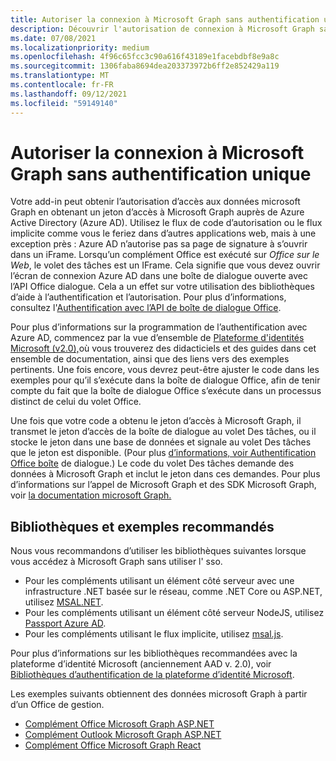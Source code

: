 ```yaml
---
title: Autoriser la connexion à Microsoft Graph sans authentification unique
description: Découvrir l'autorisation de connexion à Microsoft Graph sans authentification unique
ms.date: 07/08/2021
ms.localizationpriority: medium
ms.openlocfilehash: 4f96c65fcc3c90a616f43189e1facebdbf8e9a8c
ms.sourcegitcommit: 1306faba8694dea203373972b6ff2e852429a119
ms.translationtype: MT
ms.contentlocale: fr-FR
ms.lasthandoff: 09/12/2021
ms.locfileid: "59149140"
---
```

# <a name="authorize-to-microsoft-graph-without-sso"></a>Autoriser la connexion à Microsoft Graph sans authentification unique

Votre add-in peut obtenir l’autorisation d’accès aux données microsoft Graph en obtenant un jeton d’accès à Microsoft Graph auprès de Azure Active Directory (Azure AD). Utilisez le flux de code d’autorisation ou le flux implicite comme vous le feriez dans d’autres applications web, mais à une exception près : Azure AD n’autorise pas sa page de signature à s’ouvrir dans un iFrame. Lorsqu’un complément Office est exécuté sur *Office sur le Web*, le volet des tâches est un IFrame. Cela signifie que vous devez ouvrir l’écran de connexion Azure AD dans une boîte de dialogue ouverte avec l’API Office dialogue. Cela a un effet sur votre utilisation des bibliothèques d’aide à l’authentification et l’autorisation. Pour plus d’informations, consultez l'[Authentification avec l’API de boîte de dialogue Office](auth-with-office-dialog-api.md).

Pour plus d’informations sur la programmation de l’authentification avec Azure AD, commencez par la vue d’ensemble de [Plateforme d'identités Microsoft (v2.0),](/azure/active-directory/develop/v2-overview)où vous trouverez des didacticiels et des guides dans cet ensemble de documentation, ainsi que des liens vers des exemples pertinents. Une fois encore, vous devrez peut-être ajuster le code dans les exemples pour qu’il s’exécute dans la boîte de dialogue Office, afin de tenir compte du fait que la boîte de dialogue Office s’exécute dans un processus distinct de celui du volet Office.

Une fois que votre code a obtenu le jeton d’accès à Microsoft Graph, il transmet le jeton d’accès de la boîte de dialogue au volet Des tâches, ou il stocke le jeton dans une base de données et signale au volet Des tâches que le jeton est disponible. (Pour plus [d’informations, voir Authentification Office boîte](auth-with-office-dialog-api.md) de dialogue.) Le code du volet Des tâches demande des données à Microsoft Graph et inclut le jeton dans ces demandes. Pour plus d’informations sur l’appel de Microsoft Graph et des SDK Microsoft Graph, voir [la documentation microsoft Graph.](/graph/)

## <a name="recommended-libraries-and-samples"></a>Bibliothèques et exemples recommandés

Nous vous recommandons d’utiliser les bibliothèques suivantes lorsque vous accédez à Microsoft Graph sans utiliser l' sso.

- Pour les compléments utilisant un élément côté serveur avec une infrastructure .NET basée sur le réseau, comme .NET Core ou ASP.NET, utilisez [MSAL.NET](https://github.com/AzureAD/microsoft-authentication-library-for-dotnet/wiki#conceptual-documentation).
- Pour les compléments utilisant un élément côté serveur NodeJS, utilisez [Passport Azure AD](https://github.com/AzureAD/passport-azure-ad).
- Pour les compléments utilisant le flux implicite, utilisez [msal.js](https://github.com/AzureAD/microsoft-authentication-library-for-js/wiki).

Pour plus d’informations sur les bibliothèques recommandées avec la plateforme d’identité Microsoft (anciennement AAD v. 2.0), voir [Bibliothèques d’authentification de la plateforme d’identité Microsoft](/azure/active-directory/develop/reference-v2-libraries).

Les exemples suivants obtiennent des données microsoft Graph à partir d’un Office de gestion.

- [Complément Office Microsoft Graph ASP.NET](https://github.com/OfficeDev/PnP-OfficeAddins/tree/master/Samples/auth/Office-Add-in-Microsoft-Graph-ASPNET)
- [Complément Outlook Microsoft Graph ASP.NET](https://github.com/OfficeDev/PnP-OfficeAddins/tree/master/Samples/auth/Outlook-Add-in-Microsoft-Graph-ASPNET)
- [Complément Office Microsoft Graph React](https://github.com/OfficeDev/PnP-OfficeAddins/tree/master/Samples/auth/Office-Add-in-Microsoft-Graph-React)
